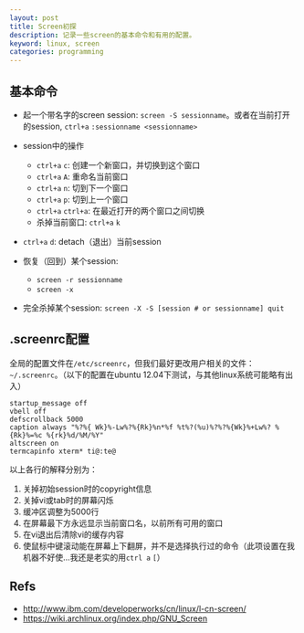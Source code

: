 ```yaml
---
layout: post
title: Screen初探
description: 记录一些screen的基本命令和有用的配置。
keyword: linux, screen
categories: programming
---
```


## 基本命令

* 起一个带名字的screen session: `screen -S sessionname`。或者在当前打开的session, `ctrl+a` `:sessionname <sessionname>` 

* session中的操作
  * `ctrl+a` `c`: 创建一个新窗口，并切换到这个窗口
  * `ctrl+a` `A`: 重命名当前窗口
  * `ctrl+a` `n`: 切到下一个窗口
  * `ctrl+a` `p`: 切到上一个窗口
  * `ctrl+a` `ctrl+a`: 在最近打开的两个窗口之间切换
  * 杀掉当前窗口: `ctrl+a` `k`

* `ctrl+a` `d`: detach（退出）当前session
* 恢复（回到）某个session:
  * `screen -r sessionname`
  * `screen -x`
* 完全杀掉某个session: `screen -X -S [session # or sessionname] quit`

## .screenrc配置

全局的配置文件在`/etc/screenrc`，但我们最好更改用户相关的文件：`~/.screenrc`。（以下的配置在ubuntu 12.04下测试，与其他linux系统可能略有出入）

```
startup_message off
vbell off
defscrollback 5000
caption always "%?%{ Wk}%-Lw%?%{Rk}%n*%f %t%?(%u)%?%?%{Wk}%+Lw%? %{Rk}%=%c %{rk}%d/%M/%Y"
altscreen on
termcapinfo xterm* ti@:te@
```

以上各行的解释分别为：
1. 关掉初始session时的copyright信息
2. 关掉vi或tab时的屏幕闪烁
3. 缓冲区调整为5000行
4. 在屏幕最下方永远显示当前窗口名，以前所有可用的窗口
5. 在vi退出后清除vi的缓存内容
6. 使鼠标中键滚动能在屏幕上下翻屏，并不是选择执行过的命令（此项设置在我机器不好使...我还是老实的用`ctrl a` `[`）

## Refs

* http://www.ibm.com/developerworks/cn/linux/l-cn-screen/
* https://wiki.archlinux.org/index.php/GNU_Screen